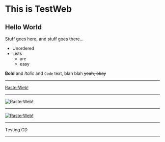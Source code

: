 # This is TestWeb

## Hello World

Stuff goes here, and stuff goes there...

* Unordered
* Lists
  * are
  * easy

**Bold** and _Italic_ and `Code` text, blah blah ~~yeah, okay~~

---

[RasterWeb!](http://rasterweb.net/)

---

![RasterWeb!](http://rasterweb.net/raster/images/rasterweb64.png)

---

[![RasterWeb!](http://rasterweb.net/raster/images/rasterweb64.png)](http://rasterweb.net/)

---

Testing GD

---